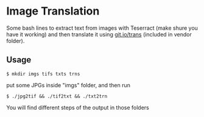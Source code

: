 # Image Translation
Some bash lines to extract text from images with Teserract (make shure you have it working) 
and then translate it using [git.io/trans](https://github.com/soimort/translate-shell)
(included in vendor folder).
## Usage
```
$ mkdir imgs tifs txts trns
```
put some JPGs inside "imgs" folder, and then run 
```
$ ./jpg2tif && ./tif2txt && ./txt2trn
```
You will find different steps of the output in those folders
